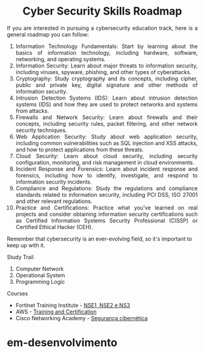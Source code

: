 <h1 align="center">Cyber Security Skills Roadmap</h1>

<p align="justify">If you are interested in pursuing a cybersecurity education track, here is a general roadmap you can follow:</p>

<ol align="justify">
<li>Information Technology Fundamentals: Start by learning about the basics of information technology, including hardware, software, networking, and operating systems.</li>

<li>Information Security: Learn about major threats to information security, including viruses, spyware, phishing, and other types of cyberattacks.</li>

<li>Cryptography: Study cryptography and its concepts, including cipher, public and private key, digital signature and other methods of information security.</li>

<li>Intrusion Detection Systems (IDS): Learn about intrusion detection systems (IDS) and how they are used to protect networks and systems from attacks.</li>

<li>Firewalls and Network Security: Learn about firewalls and their concepts, including security rules, packet filtering, and other network security techniques.</li>

<li>Web Application Security: Study about web application security, including common vulnerabilities such as SQL injection and XSS attacks, and how to protect applications from these threats.</li>

<li>Cloud Security: Learn about cloud security, including security configuration, monitoring, and risk management in cloud environments.</li>

<li>Incident Response and Forensics: Learn about incident response and forensics, including how to identify, investigate, and respond to information security incidents.</li>

<li>Compliance and Regulations: Study the regulations and compliance standards related to information security, including PCI DSS, ISO 27001 and other relevant regulations.</li>

<li>Practice and Certifications: Practice what you've learned on real projects and consider obtaining information security certifications such as Certified Information Systems Security Professional (CISSP) or Certified Ethical Hacker (CEH).</li>
</ol>

<p>Remember that cybersecurity is an ever-evolving field, so it's important to keep up with it.</p>

<p>Study Trail</p>
<ol>
<li>Computer Network</li>
<li>Operational System</li>
<li>Programming Logic</li>
</ol>

<p>Courses</p>
<ul>
<li>Fortinet Training Institute - <a href="https://training.fortinet.com/login/signup.php?">NSE1, NSE2 e NS3</a></li>
<li>AWS - <a href="https://explore.skillbuilder.aws/learn/signin">Training and Certification</a></li>
<li>Cisco Networking Academy - <a href="https://skillsforall.com/career-path/cybersecurity?userLang=pt-BR">Segurança cibernética</a></li>


</ul>

<h1>em-desenvolvimento</h1>
  
